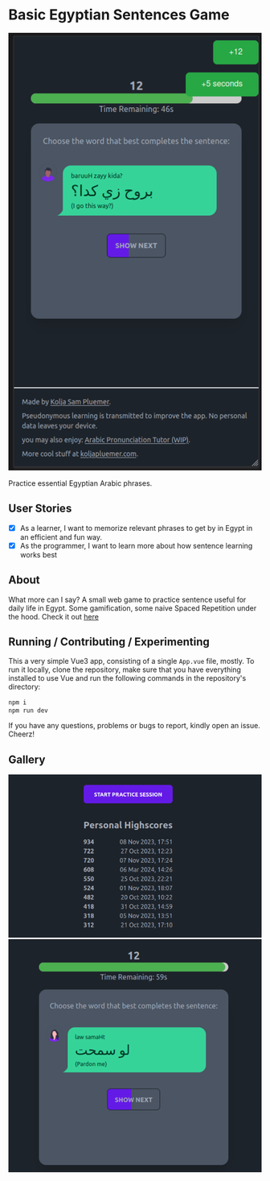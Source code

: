 # Basic Egyptian Sentences Game

![Project Image](/doc/img/project.png)

Practice essential Egyptian Arabic phrases. 

## User Stories

- [x] As a learner, I want to memorize relevant phrases to get by in Egypt in an efficient and fun way.
- [x] As the programmer, I want to learn more about how sentence learning works best

## About

What more can I say? A small web game to practice sentence useful for daily life in Egypt. Some gamification, some naive Spaced Repetition under the hood. Check it out [here](https://basic-arabic-sentences.koljapluemer.com/)

## Running / Contributing / Experimenting

This a very simple Vue3 app, consisting of a single `App.vue` file, mostly. To run it locally, clone the repository, make sure that you have everything installed to use Vue and run the following commands in the repository's directory:

```
npm i
npm run dev
```

If you have any questions, problems or bugs to report, kindly open an issue. Cheerz!

## Gallery

![Screenshot of Basic-Egyptian-Sentences](/doc/img/gallery/s1.png)
![Screenshot of Basic-Egyptian-Sentences](/doc/img/gallery/s2.png)
